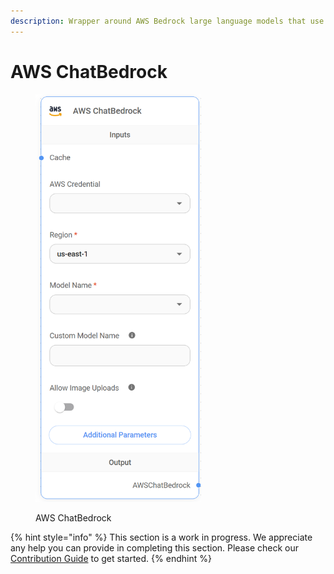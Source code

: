 ```yaml
---
description: Wrapper around AWS Bedrock large language models that use the Chat endpoint.
---
```


# AWS ChatBedrock

<figure><img src="../../../.gitbook/assets/image (10) (1) (1).png" alt="" width="265"><figcaption><p>AWS ChatBedrock</p></figcaption></figure>

{% hint style="info" %}
This section is a work in progress. We appreciate any help you can provide in completing this section. Please check our [Contribution Guide](https://toi500.gitbook.io/flowise-docs/contributing) to get started.
{% endhint %}
